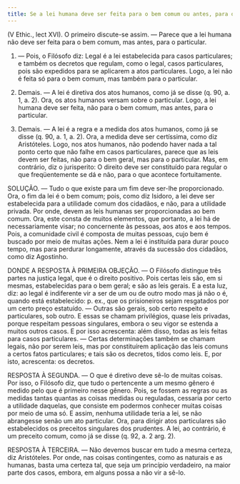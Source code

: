 ```yaml
---
title: Se a lei humana deve ser feita para o bem comum ou antes, para o particular
---
```


(V Ethic., lect XVI).
  O primeiro discute-se assim. — Parece que a lei humana não deve ser feita para o bem comum, mas antes, para o particular.  

1. — Pois, o Filósofo diz: Legal é a lei estabelecida para casos particulares; e também os decretos que regulam, como o legal, casos particulares, pois são expedidos para se aplicarem a atos particulares. Logo, a lei não é feita só para o bem comum, mas também para o particular.  

2. Demais. — A lei é diretiva dos atos humanos, como já se disse (q. 90, a. 1, a. 2). Ora, os atos humanos versam sobre o particular. Logo, a lei humana deve ser feita, não para o bem comum, mas antes, para o particular.  

3. Demais. — A lei é a regra e a medida dos atos humanos, como já se disse (q. 90, a. 1, a. 2). Ora, a medida deve ser certíssima, como diz Aristóteles. Logo, nos atos humanos, não podendo haver nada a tal ponto certo que não falhe em casos particulares, parece que as leis devem ser feitas, não para o bem geral, mas para o particular.  Mas, em contrário, diz o jurisperito: O direito deve ser constituído para regular o que freqüentemente se dá e não, para o que acontece fortuitamente.  

SOLUÇÃO. — Tudo o que existe para um fim deve ser-lhe proporcionado. Ora, o fim da lei é o bem comum; pois, como diz Isidoro, a lei deve ser estabelecida para a utilidade comum dos cidadãos, e não, para a utilidade privada. Por onde, devem as leis humanas ser proporcionadas ao bem comum. Ora, este consta de muitos elementos, que portanto, a lei há de necessariamente visar; no concernente às pessoas, aos atos e aos tempos. Pois, a comunidade civil é composta de muitas pessoas, cujo bem é buscado por meio de muitas ações. Nem a lei é instituída para durar pouco tempo, mas para perdurar longamente, através da sucessão dos cidadãos, como diz Agostinho.  

DONDE A RESPOSTA À PRIMEIRA OBJEÇÃO. — O Filósofo distingue três partes na justiça legal, que é o direito positivo. Pois certas leis são, em si mesmas, estabelecidas para o bem geral; e são as leis gerais. E a esta luz, diz: ao legal é indiferente vir a ser de um ou de outro modo mas já não o é, quando está estabelecido: p. ex., que os prisioneiros sejam resgatados por um certo preço estatuído. — Outras são gerais, sob certo respeito e particulares, sob outro. E essas se chamam privilégios, quase leis privadas, porque respeitam pessoas singulares, embora o seu vigor se estenda a muitos outros casos. E por isso acrescenta: além disso, todas as leis feitas para casos particulares. — Certas determinações também se chamam legais, não por serem leis, mas por constituírem aplicação das leis comuns a certos fatos particulares; e tais são os decretos, tidos como leis. E, por isto, acrescenta: os decretos.  

RESPOSTA À SEGUNDA. — O que é diretivo deve sê-lo de muitas coisas. Por isso, o Filósofo diz, que tudo o pertencente a um mesmo gênero é medido pelo que é primeiro nesse gênero. Pois, se fossem as regras ou as medidas tantas quantas as coisas medidas ou reguladas, cessaria por certo a utilidade daquelas, que consiste em podermos conhecer muitas coisas por meio de uma só. E assim, nenhuma utilidade teria a lei, se não abrangesse senão um ato particular. Ora, para dirigir atos particulares são estabelecidos os preceitos singulares dos prudentes. A lei, ao contrário, é um preceito comum, como já se disse (q. 92, a. 2 arg. 2).
  

RESPOSTA À TERCEIRA. — Não devemos buscar em tudo a mesma certeza, diz Aristóteles. Por onde, nas coisas contingentes, como as naturais e as humanas, basta uma certeza tal, que seja um princípio verdadeiro, na maior parte dos casos, embora, em alguns possa a não vir a sê-lo.